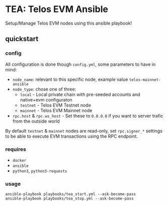 # TEA: Telos EVM Ansible

Setup/Manage Telos EVM nodes using this ansible playbook!

## quickstart

### config

All configuration is done though `config.yml`, some parameters to have in mind:

 - `node_name`: relevant to this specific node, example value `telos-mainnet-ansible`
 - `node_type`: chose one of three:
   - `local` - Local private chain with pre-seeded accounts and native+evm configuraton
   - `testnet` - Telos EVM Testnet node
   - `mainnet` - Telos EVM Mainnet node
 - `rpc.host` & `rpc.ws_host` - Set these to `0.0.0.0` if you want to server trafic from the outside world

By default `testnet` & `mainnet` nodes are read-only, set `rpc.signer_*` settings to be able to execute EVM transactions using the RPC endpoint.

### requires

 - `docker`
 - `ansible`
 - `python3`, `python3-requests`

### usage

    ansible-playbook playbooks/tea_start.yml --ask-become-pass
    ansible-playbook playbooks/tea_stop.yml --ask-become-pass

